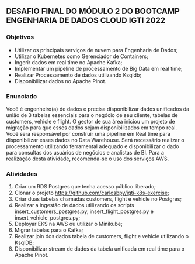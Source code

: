 ## DESAFIO FINAL DO MÓDULO 2 DO BOOTCAMP ENGENHARIA DE DADOS CLOUD IGTI 2022

### Objetivos

- Utilizar os principais serviços de nuvem para Engenharia de Dados;
- Utilizar o Kubernetes como Gerenciador de Containers;
- Ingerir dados em real time no Apache Kafka;
- Implementar um pipeline de processamento de Big Data em real time;
- Realizar Processamento de dados utilizando Ksqldb;
- Disponibilizar dados no Apache Pinot.

### Enunciado

Você é engenheiro(a) de dados e precisa disponibilizar dados unificados da união de 3 
tabelas essenciais para o negócio de seu cliente, tabelas de customers, vehicle e flight. 
O gestor de sua área iniciou um projeto de migração para que esses dados sejam 
disponibilizados em tempo real. Você será responsável por construir uma pipeline em 
Real time para disponibilizar esses dados no Data Warehouse. Será necessário realizar o 
processamento utilizando ferramental adequado e disponibilizar o dado para consultas 
dos usuários de negócios e analistas de BI. 
Para a realização desta atividade, recomenda-se o uso dos serviços AWS.

### Atividades

1. Criar um RDS Postgres que tenha acesso público liberado;
2. Clonar o projeto https://github.com/carlosbpy/igti-k8s-exercise;
3. Criar duas tabelas chamadas customers, flight e vehicle no Postgres;
4. Realizar a ingestão de dados utilizando os scripts insert_customers_postgres.py, 
insert_flight_postgres.py e insert_vehicle_postgres.py;
5. Deployar EKS na AWS ou utilizar o Minikube;
6. Migrar tabelas para o Kafka;
7. Realizar join dos dados tabela de customers, flight e vehicle utilizando o KsqlDB;
8. Disponibilizar stream de dados da tabela unificada em real time para o Apache 
Pinot.